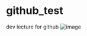 # github_test
dev lecture for github
![image](https://user-images.githubusercontent.com/49511023/111868425-16d7d580-89bd-11eb-8c44-4ac7761c5dfd.png)
